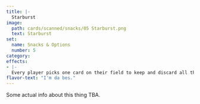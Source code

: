 ```yaml
---
title: |-
  Starburst
image: 
  path: cards/scanned/snacks/05 Starburst.png
  text: Starburst
set:
  name: Snacks & Options
  number: 5
category: 
effects: 
- |-
  Every player picks one card on their field to keep and discard all the others
flavor-text: "I'm da bes."
---
```

Some actual info about this thing TBA.
